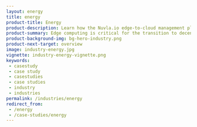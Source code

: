 ```yaml
---
layout: energy
title: energy
product-title: Energy
product-description: Learn how the Nuvla.io edge-to-cloud management platform can drive transformation for the energy sector with flexible &amp; scalable solutions
product-summary: Edge computing is critical for the transition to decentralized energy sources. 
product-background-img: bg-hero-industry.png
product-next-target: overview
image: industry-energy.jpg
vignette: industry-energy-vignette.png
keywords:
 - casestudy
 - case study
 - casestudies
 - case studies
 - industry
 - industries
permalink: /industries/energy
redirect_from:
 - /energy
 - /case-studies/energy
---
```

